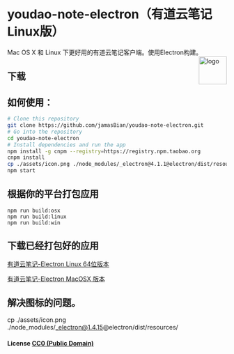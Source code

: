 # youdao-note-electron（有道云笔记Linux版）

Mac OS X 和 Linux 下更好用的有道云笔记客户端。使用Electron构建。<img src="assets/icon.png" alt="logo" height="64" align="right" />

## 下载


## 如何使用：

```bash
# Clone this repository
git clone https://github.com/jamasBian/youdao-note-electron.git
# Go into the repository
cd youdao-note-electron
# Install dependencies and run the app
npm install -g cnpm --registry=https://registry.npm.taobao.org
cnpm install 
cp ./assets/icon.png ./node_modules/_electron@4.1.1@electron/dist/resources/
npm start
```

## 根据你的平台打包应用

``` shell
npm run build:osx
npm run build:linux
npm run build:win
```

## 下载已经打包好的应用
[有道云笔记-Electron Linux 64位版本](https://github.com/jamasBian/youdao-note-electron/releases/download/1.1.1/Youdao-Note-Electron-linux-x64.zip)

[有道云笔记-Electron MacOSX 版本](https://github.com/jamasBian/youdao-note-electron/releases/download/1.1.1/Youdao-Note-Electron-darwin-x64.zip)

## 解决图标的问题。
cp ./assets/icon.png ./node_modules/_electron@1.4.15@electron/dist/resources/
#### License [CC0 (Public Domain)](LICENSE.md)
